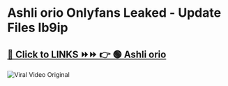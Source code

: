 
 # Ashli orio Onlyfans Leaked - Update Files lb9ip

## <h2><a href="https://clipsfans.com/Ashli_orio&ref=git">🔗 Click to LINKS ⏩⏩ 👉 🟢 Ashli orio </a></h2>

<a href="https://clipsfans.com/Ashli_orio&ref=git" rel="nofollow" data-target="animated-image.originalLink"><img src="https://i.ibb.co.com/xMMVF88/686577567.gif" alt="Viral Video Original" style="max-width: 100%; display: inline-block;" data-target="animated-image.originalImage"></a>

